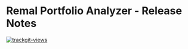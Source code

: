 # Remal Portfolio Analyzer - Release Notes

<a href="https://trackgit.com"><img src="https://us-central1-trackgit-analytics.cloudfunctions.net/token/ping/kzedlbkk4k0r4vk2iack" alt="trackgit-views" /></a>